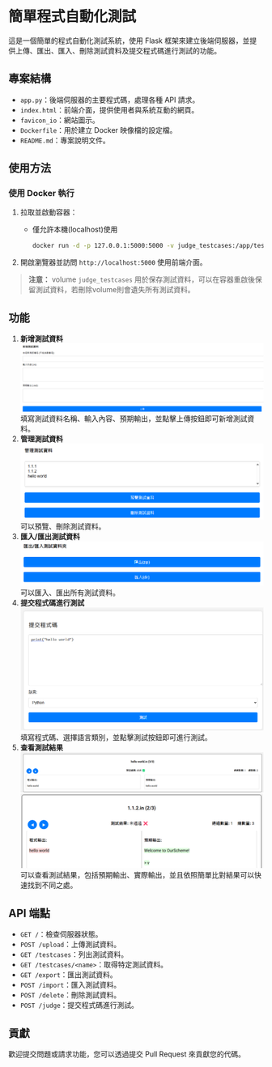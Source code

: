 # 簡單程式自動化測試

這是一個簡單的程式自動化測試系統，使用 Flask 框架來建立後端伺服器，並提供上傳、匯出、匯入、刪除測試資料及提交程式碼進行測試的功能。

## 專案結構

- `app.py`：後端伺服器的主要程式碼，處理各種 API 請求。
- `index.html`：前端介面，提供使用者與系統互動的網頁。
- `favicon_io`：網站圖示。
- `Dockerfile`：用於建立 Docker 映像檔的設定檔。
- `README.md`：專案說明文件。

## 使用方法

### 使用 Docker 執行

1. 拉取並啟動容器：

    - 僅允許本機(localhost)使用
        ```sh
        docker run -d -p 127.0.0.1:5000:5000 -v judge_testcases:/app/testcases --name judge ghcr.io/0857boy/simple-code-judge
        ```
2. 開啟瀏覽器並訪問 `http://localhost:5000` 使用前端介面。

> **注意：** volume `judge_testcases` 用於保存測試資料，可以在容器重啟後保留測試資料，若刪除volume則會遺失所有測試資料。

## 功能

1. **新增測試資料** 
   ![addTestCase](/img/addTestCase.png)
   填寫測試資料名稱、輸入內容、預期輸出，並點擊上傳按鈕即可新增測試資料。
2. **管理測試資料**
   ![manageTestCase](/img/manageTestCase.png)
   可以預覽、刪除測試資料。
3. **匯入/匯出測試資料**
   ![importExport](/img/importExport.png)
   可以匯入、匯出所有測試資料。 
4. **提交程式碼進行測試**
   ![judge](/img/judge.png)
   填寫程式碼、選擇語言類別，並點擊測試按鈕即可進行測試。
5. **查看測試結果**
   ![rightResult](/img/rightResult.png)![errorResult](/img/ErrorResult.png)
   可以查看測試結果，包括預期輸出、實際輸出，並且依照簡單比對結果可以快速找到不同之處。
 
## API 端點

- `GET /`：檢查伺服器狀態。
- `POST /upload`：上傳測試資料。
- `GET /testcases`：列出測試資料。
- `GET /testcases/<name>`：取得特定測試資料。
- `GET /export`：匯出測試資料。
- `POST /import`：匯入測試資料。
- `POST /delete`：刪除測試資料。
- `POST /judge`：提交程式碼進行測試。

## 貢獻

歡迎提交問題或請求功能，您可以透過提交 Pull Request 來貢獻您的代碼。